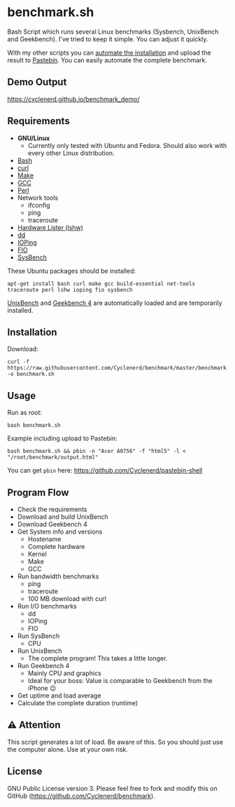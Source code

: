 # benchmark.sh

Bash Script which runs several Linux benchmarks (Sysbench, UnixBench and Geekbench).
I've tried to keep it simple. You can adjust it quickly.

With my other scripts you can [automate the installation](https://github.com/Cyclenerd/postinstall) and upload the result to [Pastebin](https://github.com/Cyclenerd/pastebin-shell). You can easily automate the complete benchmark.


## Demo Output

https://cyclenerd.github.io/benchmark_demo/


## Requirements

* __GNU/Linux__
	* Currently only tested with Ubuntu and Fedora. Should also work with every other Linux distribution.
* [Bash](https://www.gnu.org/software/bash/)
* [curl](https://curl.haxx.se/)
* [Make](https://www.gnu.org/software/make/)
* [GCC](https://gcc.gnu.org/install/)
* [Perl](https://www.perl.org/get.html)
* Network tools
	* ifconfig
	* ping
	* traceroute
* [Hardware Lister (lshw)](http://www.ezix.org/project/wiki/HardwareLiSter)
* [dd](https://www.gnu.org/software/coreutils/manual/)
* [IOPing](https://github.com/koct9i/ioping)
* [FIO](https://wiki.mikejung.biz/Benchmarking#Fio_Installation)
* [SysBench](https://github.com/akopytov/sysbench)

These Ubuntu packages should be installed:

	apt-get install bash curl make gcc build-essential net-tools traceroute perl lshw ioping fio sysbench

[UnixBench](https://github.com/kdlucas/byte-unixbench) and [Geekbench 4](http://geekbench.com/) are automatically loaded and are temporarily installed.


## Installation

Download:

	curl -f https://raw.githubusercontent.com/Cyclenerd/benchmark/master/benchmark.sh -o benchmark.sh


## Usage

Run as root:

	bash benchmark.sh

Example including upload to Pastebin:

	bash benchmark.sh && pbin -n "Acer A0756" -f "html5" -l < "/root/benchmark/output.html"

You can get `pbin` here: https://github.com/Cyclenerd/pastebin-shell 


## Program Flow

* Check the requirements
* Download and build UnixBench
* Download Geekbench 4
* Get System info and versions
	* Hostename
	* Complete hardware
	* Kernel
	* Make
	* GCC
* Run bandwidth benchmarks
	* ping
	* traceroute
	* 100 MB download with curl
* Run I/O benchmarks
	* dd
	* IOPing
	* FIO
* Run SysBench
	* CPU
* Run UnixBench
	* The complete program! This takes a little longer.
* Run Geekbench 4
	* Mainly CPU and graphics
	* Ideal for your boss: Value is comparable to Geekbench from the iPhone 😉
* Get uptime and load average
* Calculate the complete duration (runtime)

## ⚠️ Attention

This script generates a lot of load. Be aware of this. So you should just use the computer alone. Use at your own risk.

## License

GNU Public License version 3.
Please feel free to fork and modify this on GitHub (https://github.com/Cyclenerd/benchmark).